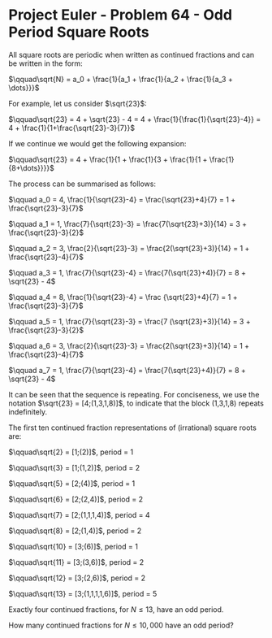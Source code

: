 # Project Euler - Problem 64 - Odd Period Square Roots
All square roots are periodic when written as continued fractions and can be written in the form:

$\qquad\sqrt{N} = a_0 + \frac{1}{a_1 + \frac{1}{a_2 + \frac{1}{a_3 + \dots}}}$

For example, let us consider $\sqrt{23}$:

$\qquad\sqrt{23} = 4 + \sqrt{23} - 4 = 4 + \frac{1}{\frac{1}{\sqrt{23}-4}} = 4 + \frac{1}{1+\frac{\sqrt{23}-3}{7}}$

If we continue we would get the following expansion:

$\qquad\sqrt{23} = 4 + \frac{1}{1 + \frac{1}{3 + \frac{1}{1 + \frac{1}{8+\dots}}}}$


The process can be summarised as follows:

$\qquad a_0 = 4, \frac{1}{\sqrt{23}-4} = \frac{\sqrt{23}+4}{7} = 1 + \frac{\sqrt{23}-3}{7}$

$\qquad a_1 = 1, \frac{7}{\sqrt{23}-3} = \frac{7(\sqrt{23}+3)}{14} = 3 + \frac{\sqrt{23}-3}{2}$

$\qquad a_2 = 3, \frac{2}{\sqrt{23}-3} = \frac{2(\sqrt{23}+3)}{14} = 1 + \frac{\sqrt{23}-4}{7}$
 
$\qquad a_3 = 1, \frac{7}{\sqrt{23}-4} = \frac{7(\sqrt{23}+4)}{7} = 8 + \sqrt{23} - 4$

$\qquad a_4 = 8, \frac{1}{\sqrt{23}-4} = \frac {\sqrt{23}+4}{7} = 1 + \frac{\sqrt{23}-3}{7}$

$\qquad a_5 = 1, \frac{7}{\sqrt{23}-3} = \frac{7 (\sqrt{23}+3)}{14} = 3 + \frac{\sqrt{23}-3}{2}$

$\qquad a_6 = 3, \frac{2}{\sqrt{23}-3} = \frac{2(\sqrt{23}+3)}{14} = 1 + \frac{\sqrt{23}-4}{7}$

$\qquad a_7 = 1, \frac{7}{\sqrt{23}-4} = \frac{7(\sqrt{23}+4)}{7} = 8 + \sqrt{23} - 4$

It can be seen that the sequence is repeating.
For conciseness, we use the notation $\sqrt{23} = [4;(1,3,1,8)]$, to indicate that the block (1,3,1,8) repeats indefinitely.

The first ten continued fraction representations of (irrational) square roots are:

$\qquad\sqrt{2} = [1;(2)]$, period = $1$

$\qquad\sqrt{3} = [1;(1,2)]$, period = $2$

$\qquad\sqrt{5} = [2;(4)]$, period = $1$

$\qquad\sqrt{6} = [2;(2,4)]$, period = $2$

$\qquad\sqrt{7} = [2;(1,1,1,4)]$, period = $4$

$\qquad\sqrt{8} = [2;(1,4)]$, period = $2$

$\qquad\sqrt{10} = [3;(6)]$, period = $1$

$\qquad\sqrt{11} = [3;(3,6)]$, period = $2$

$\qquad\sqrt{12} = [3;(2,6)]$, period = $2$

$\qquad\sqrt{13} = [3;(1,1,1,1,6)]$, period = $5$

Exactly four continued fractions, for $N \leq 13$, have an odd period.

How many continued fractions for $N \leq 10,000$ have an odd period?
